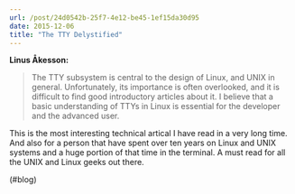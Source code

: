 ```yaml
---
url: /post/24d0542b-25f7-4e12-be45-1ef15da30d95
date: 2015-12-06
title: "The TTY Delystified"
---
```


**Linus Åkesson:**



> The TTY subsystem is central to the design of Linux, and UNIX in general. Unfortunately, its importance is often overlooked, and it is difficult to find good introductory articles about it. I believe that a basic understanding of TTYs in Linux is essential for the developer and the advanced user. 



This is the most interesting technical artical I have read in a very long time. And also for a person that have spent over ten years on Linux and UNIX systems and a huge portion of that time in the terminal. A must read for all the UNIX and Linux geeks out there.



(#blog)